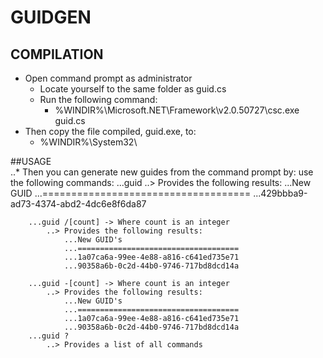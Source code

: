 ﻿# GUIDGEN

## COMPILATION
* Open command prompt as administrator
	- Locate yourself to the same folder as guid.cs
	- Run the following command:
		+ %WINDIR%\Microsoft.NET\Framework\v2.0.50727\csc.exe guid.cs 
* Then copy the file compiled, guid.exe, to:
	 - %WINDIR%\System32\
				
##USAGE				
	..* Then you can generate new guides from the command prompt by:
	use the following commands:
		...guid
			..> Provides the following results:
				...New GUID
				...====================================
				...429bbba9-ad73-4374-abd2-4dc6e8f6da87
				
		...guid /[count] -> Where count is an integer
			..> Provides the following results:
				...New GUID's
				...====================================
				...1a07ca6a-99ee-4e88-a816-c641ed735e71
				...90358a6b-0c2d-44b0-9746-717bd8dcd14a
				
		...guid -[count] -> Where count is an integer
			..> Provides the following results:
				...New GUID's
				...====================================
				...1a07ca6a-99ee-4e88-a816-c641ed735e71
				...90358a6b-0c2d-44b0-9746-717bd8dcd14a
		...guid ?
			..> Provides a list of all commands

